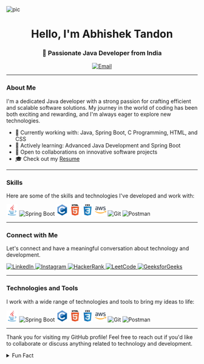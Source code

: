 <!-- GitHub Profile README -->

<!-- Header Image (You can replace this with a personal banner if desired) -->

<p>
  <img src="https://media.tenor.com/2unHkuoMLhcAAAAd/data-code.gif" alt="pic" />
  
</p>


<!-- Introduction -->
<h1 align="center" >Hello, I'm Abhishek Tandon</h1>
<h3 align="center">🚀 Passionate Java Developer from India</h3>

<!-- Email Badge -->
<p align="center">
  <a href="mailto:tandonabhishek245@gmail.com">
    <img src="https://img.shields.io/badge/Email-Contact%20Me-blue" alt="Email" />
  </a>
</p>

---

<!-- About Me Section -->
### About Me

I'm a dedicated Java developer with a strong passion for crafting efficient and scalable software solutions. My journey in the world of coding has been both exciting and rewarding, and I'm always eager to explore new technologies.

- 💼 Currently working with: Java, Spring Boot, C Programming, HTML, and CSS
- 🌱 Actively learning: Advanced Java Development and Spring Boot
- 👯 Open to collaborations on innovative software projects
- 🎓 Check out my [Resume](https://docs.google.com/document/d/1paNjovSrD4W1RP34llG0CK3gRo0i4FVd/edit?usp=sharing&ouid=104017589111202448870&rtpof=true&sd=true)

---

<!-- Skills Section -->
### Skills

Here are some of the skills and technologies I've developed and work with:

<p align="left">
  <img src="https://raw.githubusercontent.com/devicons/devicon/master/icons/java/java-original.svg" alt="Java" width="30" height="30" />
  <img src="https://www.vectorlogo.zone/logos/springio/springio-icon.svg" alt="Spring Boot" width="30" height="30" />
  <img src="https://raw.githubusercontent.com/devicons/devicon/master/icons/c/c-original.svg" alt="C Programming" width="30" height="30" />
  <img src="https://raw.githubusercontent.com/devicons/devicon/master/icons/html5/html5-original-wordmark.svg" alt="HTML" width="30" height="30" />
  <img src="https://raw.githubusercontent.com/devicons/devicon/master/icons/css3/css3-original-wordmark.svg" alt="CSS" width="30" height="30" />
  <img src="https://raw.githubusercontent.com/devicons/devicon/master/icons/amazonwebservices/amazonwebservices-original-wordmark.svg" alt="AWS" width="30" height="30" />
  <img src="https://www.vectorlogo.zone/logos/git-scm/git-scm-icon.svg" alt="Git" width="30" height="30" />
  <img src="https://www.vectorlogo.zone/logos/getpostman/getpostman-icon.svg" alt="Postman" width="30" height="30" />
</p>

---

<!-- Connect with Me Section -->
### Connect with Me

Let's connect and have a meaningful conversation about technology and development.

<p align="left">
  <a href="https://www.linkedin.com/in/er-abhishek-tandon-3120a1220/">
    <img src="https://img.shields.io/badge/-blue?style=for-the-badge&logo=linkedin" alt="LinkedIn" />
  </a>
  <a href="https://www.instagram.com/abhi_tandon25/">
    <img src="https://img.shields.io/badge/-ff69b4?style=for-the-badge&logo=instagram" alt="Instagram" />
  </a>
  <a href="https://www.hackerrank.com/tandonabhishek21">
    <img src="https://img.shields.io/badge/-brightgreen?style=for-the-badge&logo=hackerrank" alt="HackerRank" />
  </a>
  <a href="https://leetcode.com/AbhiTandon2617">
    <img src="https://img.shields.io/badge/-orange?style=for-the-badge&logo=leetcode" alt="LeetCode" />
  </a>
  <a href="https://auth.geeksforgeeks.org/user/tandon245">
    <img src="https://img.shields.io/badge/-yellow?style=for-the-badge&logo=geeksforgeeks" alt="GeeksforGeeks" />
  </a>
</p>

---

<!-- Technologies and Tools Section -->
### Technologies and Tools

I work with a wide range of technologies and tools to bring my ideas to life:

<p align="left">
  <img src="https://raw.githubusercontent.com/devicons/devicon/master/icons/java/java-original.svg" alt="Java" width="30" height="30" />
  <img src="https://www.vectorlogo.zone/logos/springio/springio-icon.svg" alt="Spring Boot" width="30" height="30" />
  <img src="https://raw.githubusercontent.com/devicons/devicon/master/icons/c/c-original.svg" alt="C Programming" width="30" height="30" />
  <img src="https://raw.githubusercontent.com/devicons/devicon/master/icons/html5/html5-original-wordmark.svg" alt="HTML" width="30" height="30" />
  <img src="https://raw.githubusercontent.com/devicons/devicon/master/icons/css3/css3-original-wordmark.svg" alt="CSS" width="30" height="30" />
  <img src="https://raw.githubusercontent.com/devicons/devicon/master/icons/amazonwebservices/amazonwebservices-original-wordmark.svg" alt="AWS" width="30" height="30" />
  <img src="https://www.vectorlogo.zone/logos/git-scm/git-scm-icon.svg" alt="Git" width="30" height="30" />
  <img src="https://www.vectorlogo.zone/logos/getpostman/getpostman-icon.svg" alt="Postman" width="30" height="30" />
</p>

---

Thank you for visiting my GitHub profile! Feel free to reach out if you'd like to collaborate or discuss anything related to technology and development.

<!-- Fun Fact Section (You can replace this with another interesting fact if desired) -->
<details>
  <summary>Fun Fact</summary>
  🎸 I aspire to learn how to play the guitar someday.
</details>
